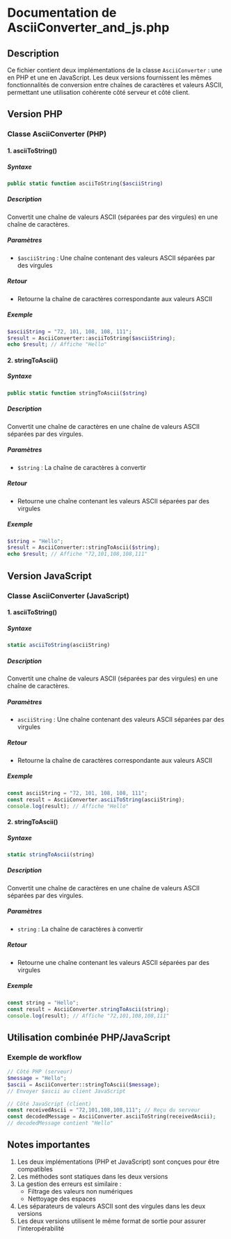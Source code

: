 # Documentation de AsciiConverter_and_js.php

## Description
Ce fichier contient deux implémentations de la classe `AsciiConverter` : une en PHP et une en JavaScript. Les deux versions fournissent les mêmes fonctionnalités de conversion entre chaînes de caractères et valeurs ASCII, permettant une utilisation cohérente côté serveur et côté client.

## Version PHP

### Classe AsciiConverter (PHP)

#### 1. asciiToString()

##### Syntaxe
```php
public static function asciiToString($asciiString)
```

##### Description
Convertit une chaîne de valeurs ASCII (séparées par des virgules) en une chaîne de caractères.

##### Paramètres
- `$asciiString` : Une chaîne contenant des valeurs ASCII séparées par des virgules

##### Retour
- Retourne la chaîne de caractères correspondante aux valeurs ASCII

##### Exemple
```php
$asciiString = "72, 101, 108, 108, 111";
$result = AsciiConverter::asciiToString($asciiString);
echo $result; // Affiche "Hello"
```

#### 2. stringToAscii()

##### Syntaxe
```php
public static function stringToAscii($string)
```

##### Description
Convertit une chaîne de caractères en une chaîne de valeurs ASCII séparées par des virgules.

##### Paramètres
- `$string` : La chaîne de caractères à convertir

##### Retour
- Retourne une chaîne contenant les valeurs ASCII séparées par des virgules

##### Exemple
```php
$string = "Hello";
$result = AsciiConverter::stringToAscii($string);
echo $result; // Affiche "72,101,108,108,111"
```

## Version JavaScript

### Classe AsciiConverter (JavaScript)

#### 1. asciiToString()

##### Syntaxe
```javascript
static asciiToString(asciiString)
```

##### Description
Convertit une chaîne de valeurs ASCII (séparées par des virgules) en une chaîne de caractères.

##### Paramètres
- `asciiString` : Une chaîne contenant des valeurs ASCII séparées par des virgules

##### Retour
- Retourne la chaîne de caractères correspondante aux valeurs ASCII

##### Exemple
```javascript
const asciiString = "72, 101, 108, 108, 111";
const result = AsciiConverter.asciiToString(asciiString);
console.log(result); // Affiche "Hello"
```

#### 2. stringToAscii()

##### Syntaxe
```javascript
static stringToAscii(string)
```

##### Description
Convertit une chaîne de caractères en une chaîne de valeurs ASCII séparées par des virgules.

##### Paramètres
- `string` : La chaîne de caractères à convertir

##### Retour
- Retourne une chaîne contenant les valeurs ASCII séparées par des virgules

##### Exemple
```javascript
const string = "Hello";
const result = AsciiConverter.stringToAscii(string);
console.log(result); // Affiche "72,101,108,108,111"
```

## Utilisation combinée PHP/JavaScript

### Exemple de workflow
```php
// Côté PHP (serveur)
$message = "Hello";
$ascii = AsciiConverter::stringToAscii($message);
// Envoyer $ascii au client JavaScript

// Côté JavaScript (client)
const receivedAscii = "72,101,108,108,111"; // Reçu du serveur
const decodedMessage = AsciiConverter.asciiToString(receivedAscii);
// decodedMessage contient "Hello"
```

## Notes importantes
1. Les deux implémentations (PHP et JavaScript) sont conçues pour être compatibles
2. Les méthodes sont statiques dans les deux versions
3. La gestion des erreurs est similaire :
   - Filtrage des valeurs non numériques
   - Nettoyage des espaces
4. Les séparateurs de valeurs ASCII sont des virgules dans les deux versions
5. Les deux versions utilisent le même format de sortie pour assurer l'interopérabilité
